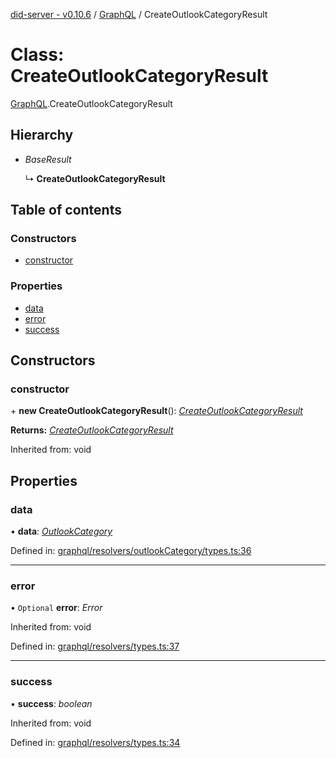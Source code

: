[did-server - v0.10.6](../README.md) / [GraphQL](../modules/graphql.md) / CreateOutlookCategoryResult

# Class: CreateOutlookCategoryResult

[GraphQL](../modules/graphql.md).CreateOutlookCategoryResult

## Hierarchy

* *BaseResult*

  ↳ **CreateOutlookCategoryResult**

## Table of contents

### Constructors

- [constructor](graphql.createoutlookcategoryresult.md#constructor)

### Properties

- [data](graphql.createoutlookcategoryresult.md#data)
- [error](graphql.createoutlookcategoryresult.md#error)
- [success](graphql.createoutlookcategoryresult.md#success)

## Constructors

### constructor

\+ **new CreateOutlookCategoryResult**(): [*CreateOutlookCategoryResult*](graphql.createoutlookcategoryresult.md)

**Returns:** [*CreateOutlookCategoryResult*](graphql.createoutlookcategoryresult.md)

Inherited from: void

## Properties

### data

• **data**: [*OutlookCategory*](graphql.outlookcategory.md)

Defined in: [graphql/resolvers/outlookCategory/types.ts:36](https://github.com/Puzzlepart/did/blob/dev/server/graphql/resolvers/outlookCategory/types.ts#L36)

___

### error

• `Optional` **error**: *Error*

Inherited from: void

Defined in: [graphql/resolvers/types.ts:37](https://github.com/Puzzlepart/did/blob/dev/server/graphql/resolvers/types.ts#L37)

___

### success

• **success**: *boolean*

Inherited from: void

Defined in: [graphql/resolvers/types.ts:34](https://github.com/Puzzlepart/did/blob/dev/server/graphql/resolvers/types.ts#L34)
